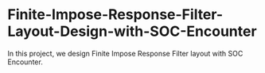 # Finite-Impose-Response-Filter-Layout-Design-with-SOC-Encounter
In this project, we design Finite Impose Response Filter layout with SOC Encounter.
